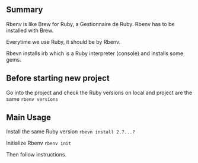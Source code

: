 ## Summary
Rbenv is like Brew for Ruby, a Gestionnaire de Ruby. Rbenv has to be installed with Brew. 

Everytime we use Ruby, it should be by Rbenv.

Rbevn installs irb which is a Ruby interpreter (console) and installs some gems.

## Before starting new project

Go into the project and check the Ruby versions on local and project are the same
`rbenv versions`

## Main Usage

Install the same Ruby version
`rbevn install 2.7...?`

Initialize Rbenv
`rbenv init`

Then follow instructions. 



